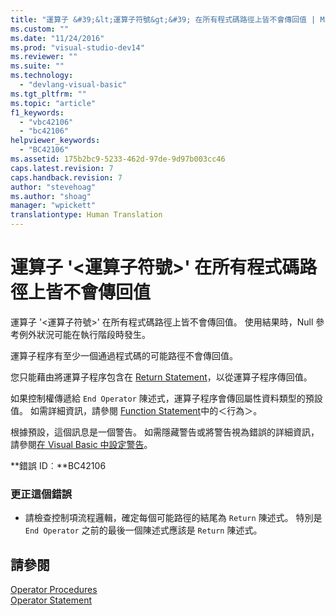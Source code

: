 ```yaml
---
title: "運算子 &#39;&lt;運算子符號&gt;&#39; 在所有程式碼路徑上皆不會傳回值 | Microsoft Docs"
ms.custom: ""
ms.date: "11/24/2016"
ms.prod: "visual-studio-dev14"
ms.reviewer: ""
ms.suite: ""
ms.technology: 
  - "devlang-visual-basic"
ms.tgt_pltfrm: ""
ms.topic: "article"
f1_keywords: 
  - "vbc42106"
  - "bc42106"
helpviewer_keywords: 
  - "BC42106"
ms.assetid: 175b2bc9-5233-462d-97de-9d97b003cc46
caps.latest.revision: 7
caps.handback.revision: 7
author: "stevehoag"
ms.author: "shoag"
manager: "wpickett"
translationtype: Human Translation
---
```

# 運算子 &#39;&lt;運算子符號&gt;&#39; 在所有程式碼路徑上皆不會傳回值
運算子 '\<運算子符號\>' 在所有程式碼路徑上皆不會傳回值。 使用結果時，Null 參考例外狀況可能在執行階段時發生。  
  
 運算子程序有至少一個通過程式碼的可能路徑不會傳回值。  
  
 您只能藉由將運算子程序包含在 [Return Statement](../../visual-basic/language-reference/statements/return-statement.md)，以從運算子程序傳回值。  
  
 如果控制權傳遞給 `End Operator` 陳述式，運算子程序會傳回屬性資料類型的預設值。 如需詳細資訊，請參閱 [Function Statement](../../visual-basic/language-reference/statements/function-statement.md)中的＜行為＞。  
  
 根據預設，這個訊息是一個警告。 如需隱藏警告或將警告視為錯誤的詳細資訊，請參閱[在 Visual Basic 中設定警告](/visual-studio/ide/configuring-warnings-in-visual-basic)。  
  
 **錯誤 ID︰**BC42106  
  
### 更正這個錯誤  
  
-   請檢查控制項流程邏輯，確定每個可能路徑的結尾為 `Return` 陳述式。 特別是 `End Operator` 之前的最後一個陳述式應該是 `Return` 陳述式。  
  
## 請參閱  
 [Operator Procedures](../../visual-basic/programming-guide/language-features/procedures/operator-procedures.md)   
 [Operator Statement](../../visual-basic/language-reference/statements/operator-statement.md)